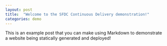 ```yaml
---
layout: post
title:  "Welcome to the SFDC Continuous Delivery demonstration!"
categories: demo
---
```


This is an example post that you can make using Markdown to demonstrate a website being statically generated and deployed!
